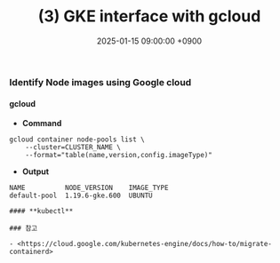 ﻿---
title: "(3) GKE interface with gcloud "
date : 2025-01-15 09:00:00 +0900
categories: [Kubernetes,GKE]
tags : [gcp,wif]
---

### Identify Node images using Google cloud 


#### **gcloud**

- **Command**
```
gcloud container node-pools list \
    --cluster=CLUSTER_NAME \
    --format="table(name,version,config.imageType)"
```

- **Output**
```
NAME          NODE_VERSION    IMAGE_TYPE
default-pool  1.19.6-gke.600  UBUNTU

#### **kubectl**

### 참고 

- <https://cloud.google.com/kubernetes-engine/docs/how-to/migrate-containerd>
